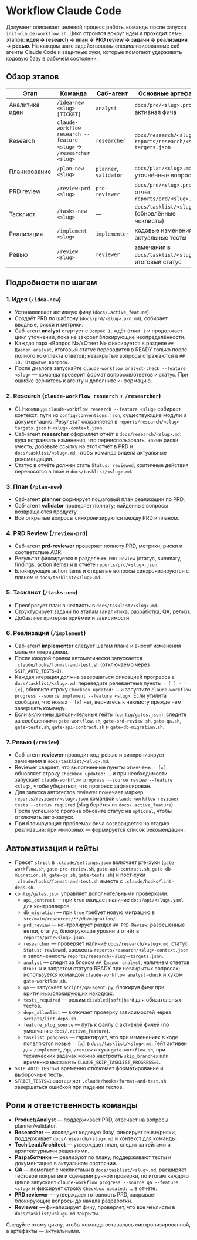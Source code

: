 # Workflow Claude Code

Документ описывает целевой процесс работы команды после запуска `init-claude-workflow.sh`. Цикл строится вокруг идеи и проходит семь этапов: **идея → research → план → PRD review → задачи → реализация → ревью**. На каждом шаге задействованы специализированные саб-агенты Claude Code и защитные хуки, которые помогают удерживать кодовую базу в рабочем состоянии.

## Обзор этапов

| Этап | Команда | Саб-агент | Основные артефакты |
| --- | --- | --- | --- |
| Аналитика идеи | `/idea-new <slug> [TICKET]` | `analyst` | `docs/prd/<slug>.prd.md`, активная фича |
| Research | `claude-workflow research --feature <slug>` → `/researcher <slug>` | `researcher` | `docs/research/<slug>.md`, `reports/research/<slug>-targets.json` |
| Планирование | `/plan-new <slug>` | `planner`, `validator` | `docs/plan/<slug>.md`, уточнённые вопросы |
| PRD review | `/review-prd <slug>` | `prd-reviewer` | `docs/prd/<slug>.prd.md`, отчёт `reports/prd/<slug>.json` |
| Тасклист | `/tasks-new <slug>` | — | `docs/tasklist/<slug>.md` (обновлённые чеклисты) |
| Реализация | `/implement <slug>` | `implementer` | кодовые изменения, актуальные тесты |
| Ревью | `/review <slug>` | `reviewer` | замечания в `docs/tasklist/<slug>.md`, итоговый статус |

## Подробности по шагам

### 1. Идея (`/idea-new`)
- Устанавливает активную фичу (`docs/.active_feature`).
- Создаёт PRD по шаблону (`docs/prd/<slug>.prd.md`), собирает вводные, риски и метрики.
- Саб-агент **analyst** стартует с `Вопрос 1`, ждёт `Ответ 1` и продолжает цикл уточнений, пока не закроет блокирующие неопределённости.
- Каждая пара «Вопрос N»/«Ответ N» фиксируется в разделе `## Диалог analyst`, итоговый статус переводится в READY только после полного комплекта ответов; незакрытые вопросы отражаются в `## 10. Открытые вопросы`.
- После диалога запускайте `claude-workflow analyst-check --feature <slug>` — команда проверит формат вопросов/ответов и статус. При ошибке вернитесь к агенту и дополните информацию.

### 2. Research (`claude-workflow research` + `/researcher`)
- CLI-команда `claude-workflow research --feature <slug>` собирает контекст: пути из `config/conventions.json`, существующие модули и документацию. Результат сохраняется в `reports/research/<slug>-targets.json` и `<slug>-context.json`.
- Саб-агент **researcher** оформляет отчёт в `docs/research/<slug>.md`: куда встраивать изменения, что переиспользовать, какие риски учесть; добавьте ссылку на этот отчёт в PRD и `docs/tasklist/<slug>.md`, чтобы команда видела актуальные рекомендации.
- Статус в отчёте должен стать `Status: reviewed`, критичные действия переносятся в план и `docs/tasklist/<slug>.md`.

### 3. План (`/plan-new`)
- Саб-агент **planner** формирует пошаговый план реализации по PRD.
- Саб-агент **validator** проверяет полноту; найденные вопросы возвращаются продукту.
- Все открытые вопросы синхронизируются между PRD и планом.

### 4. PRD Review (`/review-prd`)
- Саб-агент **prd-reviewer** проверяет полноту PRD, метрики, риски и соответствие ADR.
- Результат фиксируется в разделе `## PRD Review` (статус, summary, findings, action items) и в отчёте `reports/prd/<slug>.json`.
- Блокирующие action items и открытые вопросы синхронизируются с планом и `docs/tasklist/<slug>.md`.

### 5. Тасклист (`/tasks-new`)
- Преобразует план в чеклисты в `docs/tasklist/<slug>.md`.
- Структурирует задачи по этапам (аналитика, разработка, QA, релиз).
- Добавляет критерии приёмки и зависимости.

### 6. Реализация (`/implement`)
- Саб-агент **implementer** следует шагам плана и вносит изменения малыми итерациями.
- После каждой правки автоматически запускается `.claude/hooks/format-and-test.sh` (отключаемо через `SKIP_AUTO_TESTS=1`).
- Каждая итерация должна завершаться фиксацией прогресса в `docs/tasklist/<slug>.md`: переведите релевантные пункты `- [ ] → - [x]`, обновите строку `Checkbox updated: …` и запустите `claude-workflow progress --source implement --feature <slug>`. Если утилита сообщает, что новых `- [x]` нет, вернитесь к чеклисту прежде чем завершать команду.
- Если включены дополнительные гейты (`config/gates.json`), следите за сообщениями `gate-workflow.sh`, `gate-prd-review.sh`, `gate-qa.sh`, `gate-tests.sh`, `gate-api-contract.sh` и `gate-db-migration.sh`.

### 7. Ревью (`/review`)
- Саб-агент **reviewer** проводит код-ревью и синхронизирует замечания в `docs/tasklist/<slug>.md`.
- Reviewer сверяет, что выполненные пункты отмечены `- [x]`, обновляет строку `Checkbox updated: …` и при необходимости запускает `claude-workflow progress --source review --feature <slug>`, чтобы убедиться, что прогресс зафиксирован.
- Для запуска автотестов reviewer помечает маркер `reports/reviewer/<slug>.json` командой `claude-workflow reviewer-tests --status required` (slug берётся из `docs/.active_feature`). После успешного прогона обновите статус на `optional`, чтобы отключить авто‑запуск.
- При блокирующих проблемах фича возвращается на стадию реализации; при минорных — формируется список рекомендаций.

## Автоматизация и гейты

- Пресет `strict` в `.claude/settings.json` включает pre-хуки (`gate-workflow.sh`, `gate-prd-review.sh`, `gate-api-contract.sh`, `gate-db-migration.sh`, `gate-qa.sh`, `gate-tests.sh`) и пост-хуки `.claude/hooks/format-and-test.sh` вместе с `.claude/hooks/lint-deps.sh`.
- `config/gates.json` управляет дополнительными проверками:
  - `api_contract` — при `true` ожидает наличие `docs/api/<slug>.yaml` для контроллеров.
  - `db_migration` — при `true` требует новую миграцию в `src/main/resources/**/db/migration/`.
  - `prd_review` — контролирует раздел `## PRD Review`: разрешённые ветки, статус, блокирующие уровни и отчёт в `reports/prd/<slug>.json`.
  - `researcher` — проверяет наличие `docs/research/<slug>.md`, статус `Status: reviewed`, свежесть `reports/research/<slug>-context.json` и заполненность `reports/research/<slug>-targets.json`.
  - `analyst` — следит за блоком `## Диалог analyst`, наличием ответов `Ответ N` и запретом статуса READY при незакрытых вопросах; используется командой `claude-workflow analyst-check` и хуком `gate-workflow.sh`.
  - `qa` — запускает `scripts/qa-agent.py`, блокируя фичу при критичных/блокирующих находках.
  - `tests_required` — режим `disabled|soft|hard` для обязательных тестов.
  - `deps_allowlist` — включает проверку зависимостей через `scripts/lint-deps.sh`.
  - `feature_slug_source` — путь к файлу с активной фичей (по умолчанию `docs/.active_feature`).
  - `tasklist_progress` — гарантирует, что при изменениях в коде появляются новые `- [x]` в `docs/tasklist/<slug>.md`. Гейт активен для `/implement`, `/qa`, `/review` и хука `gate-workflow.sh`; при технических задачах можно настроить `skip_branches` или временно выставить `CLAUDE_SKIP_TASKLIST_PROGRESS=1`.
- `SKIP_AUTO_TESTS=1` временно отключает форматирование и выборочные тесты.
- `STRICT_TESTS=1` заставляет `.claude/hooks/format-and-test.sh` завершаться ошибкой при падении тестов.

## Роли и ответственность команды

- **Product/Analyst** — поддерживает PRD, отвечает на вопросы planner/validator.
- **Researcher** — исследует кодовую базу, фиксирует reuse/риски, поддерживает `docs/research/<slug>.md` и контекст для команды.
- **Tech Lead/Architect** — утверждает план, следит за гейтами и архитектурными решениями.
- **Разработчики** — реализуют по плану, поддерживают тесты и документацию в актуальном состоянии.
- **QA** — помогает с чеклистами в `docs/tasklist/<slug>.md`, расширяет тестовое покрытие и сценарии ручной проверки, по итогам каждого цикла запускает `claude-workflow progress --source qa --feature <slug>` и фиксирует строку `Checkbox updated: …` в отчёте.
- **PRD reviewer** — утверждает готовность PRD, закрывает блокирующие вопросы до начала разработки.
- **Reviewer** — финализирует фичу, проверяет, что все чеклисты в `docs/tasklist/<slug>.md` закрыты.

Следуйте этому циклу, чтобы команда оставалась синхронизированной, а артефакты — актуальными.

